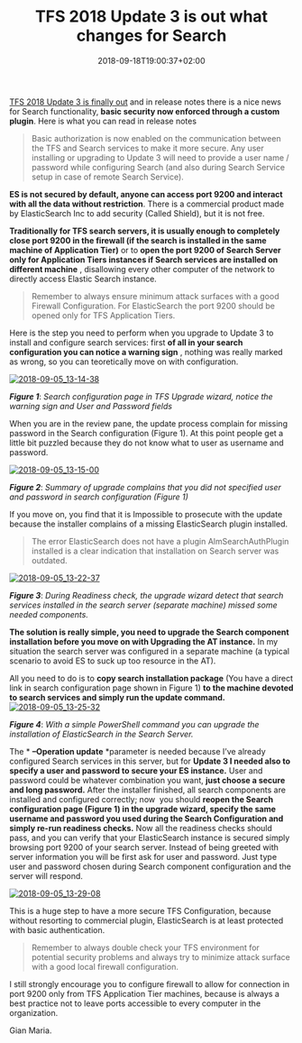 ﻿---
title: "TFS 2018 Update 3 is out what changes for Search"
description: ""
date: 2018-09-18T19:00:37+02:00
draft: false
tags: [searching,Tfs]
categories: [Team Foundation Server]
---
[TFS 2018 Update 3 is finally out](https://docs.microsoft.com/en-us/visualstudio/releasenotes/tfs2018-update3) and in release notes there is a nice news for Search functionality, **basic security now enforced through a custom plugin**. Here is what you can read in release notes

> Basic authorization is now enabled on the communication between the TFS and Search services to make it more secure. Any user installing or upgrading to Update 3 will need to provide a user name / password while configuring Search (and also during Search Service setup in case of remote Search Service).

 **ES is not secured by default, anyone can access port 9200 and interact with all the data without restriction**. There is a commercial product made by ElasticSearch Inc to add security (Called Shield), but it is not free.

 **Traditionally for TFS search servers, it is usually enough to completely close port 9200 in the firewall (if the search is installed in the same machine of Application Tier)** or to  **open the port 9200 of Search Server only for Application Tiers instances if Search services are installed on different machine** , disallowing every other computer of the network to directly access Elastic Search instance.

> Remember to always ensure minimum attack surfaces with a good Firewall Configuration. For ElasticSearch the port 9200 should be opened only for TFS Application Tiers.

Here is the step you need to perform when you upgrade to Update 3 to install and configure search services: first  **of all in your search configuration you can notice a warning sign** , nothing was really marked as wrong, so you can teoretically move on with configuration.

[![2018-09-05_13-14-38](http://www.codewrecks.com/blog/wp-content/uploads/2018/09/2018-09-05_13-14-38_thumb.jpg "2018-09-05_13-14-38")](http://www.codewrecks.com/blog/wp-content/uploads/2018/09/2018-09-05_13-14-38.jpg)

 ***Figure 1***: *Search configuration page in TFS Upgrade wizard, notice the warning sign and User and Password fields*

When you are in the review pane, the update process complain for missing password in the Search configuration (Figure 1). At this point people get a little bit puzzled because they do not know what to user as username and password.

[![2018-09-05_13-15-00](http://www.codewrecks.com/blog/wp-content/uploads/2018/09/2018-09-05_13-15-00_thumb.jpg "2018-09-05_13-15-00")](http://www.codewrecks.com/blog/wp-content/uploads/2018/09/2018-09-05_13-15-00.jpg)

 ***Figure 2***: *Summary of upgrade complains that you did not specified user and password in search configuration (Figure 1)*

If you move on, you find that it is Impossible to prosecute with the update because the installer complains of a missing ElasticSearch plugin installed.

> The error ElasticSearch does not have a plugin AlmSearchAuthPlugin installed is a clear indication that installation on Search server was outdated.

[![2018-09-05_13-22-37](http://www.codewrecks.com/blog/wp-content/uploads/2018/09/2018-09-05_13-22-37_thumb.jpg "2018-09-05_13-22-37")](http://www.codewrecks.com/blog/wp-content/uploads/2018/09/2018-09-05_13-22-37.jpg)

 ***Figure 3***: *During Readiness check, the upgrade wizard detect that search services installed in the search server (separate machine) missed some needed components.*

 **The solution is really simple, you need to upgrade the Search component installation before you move on with Upgrading the AT instance.** In my situation the search server was configured in a separate machine (a typical scenario to avoid ES to suck up too resource in the AT).

All you need to do is to **copy search installation package** (You have a direct link in search configuration page shown in Figure 1)  **to the machine devoted to search services and simply run the update command.** [![2018-09-05_13-25-32](http://www.codewrecks.com/blog/wp-content/uploads/2018/09/2018-09-05_13-25-32_thumb.jpg "2018-09-05_13-25-32")](http://www.codewrecks.com/blog/wp-content/uploads/2018/09/2018-09-05_13-25-32.jpg)

 ***Figure 4***: *With a simple PowerShell command you can upgrade the installation of ElasticSearch in the Search Server.*

The * **–Operation update** *parameter is needed because I’ve already configured Search services in this server, but for  **Update 3 I needed also to specify a user and password to secure your ES instance.** User and password could be whatever combination you want,  **just choose a secure and long password.** After the installer finished, all search components are installed and configured correctly; now  you should  **reopen the Search configuration page (Figure 1) in the upgrade wizard, specify the same username and password you used during the Search Configuration and simply re-run readiness checks.** Now all the readiness checks should pass, and you can verify that your ElasticSearch instance is secured simply browsing port 9200 of your search server. Instead of being greeted with server information you will be first ask for user and password. Just type user and password chosen during Search component configuration and the server will respond.

[![2018-09-05_13-29-08](http://www.codewrecks.com/blog/wp-content/uploads/2018/09/2018-09-05_13-29-08_thumb.jpg "2018-09-05_13-29-08")](http://www.codewrecks.com/blog/wp-content/uploads/2018/09/2018-09-05_13-29-08.jpg)

This is a huge step to have a more secure TFS Configuration, because without resorting to commercial plugin, ElasticSearch is at least protected with basic authentication.

> Remember to always double check your TFS environment for potential security problems and always try to minimize attack surface with a good local firewall configuration.

I still strongly encourage you to configure firewall to allow for connection in port 9200 only from TFS Application Tier machines, because is always a best practice not to leave ports accessible to every computer in the organization.

Gian Maria.
